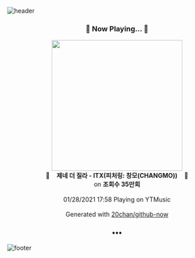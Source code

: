 ![header](https://capsule-render.vercel.app/api?type=wave&height=170&section=header&text=Hi.%20I'm%20SHIFT&fontColor=090707&fontAlignX=45&fontAlignY=65&fontSize=100)

<h3 align="center">🎵 Now Playing... 🎵</h3>
<p align="center">
  <a href="https://music.youtube.com/channel/UCRKrBZq4oFRS6Kv1W8deNSw">
    <img width="300" src="https://i.ytimg.com/vi/DI1BLBjwQHs/sddefault.jpg?sqp=-oaymwEWCJADEOEBIAQqCghqEJQEGHgg6AJIWg&rs">
  </a>
  <br>
  🎵&nbsp&nbsp&nbsp <b>제네 더 질라 - ITX(피처링: 창모(CHANGMO))</b> &nbsp&nbsp&nbsp🎵
  <br>
  on <b>조회수 35만회</b>
  
  <br />
  <br />
  01/28/2021 17:58 Playing on YTMusic
  <br />
  <br />
  Generated with <a href="https://github.com/20chan/github-now">20chan/github-now</a>
</p>

<h3 align="center">•••</h3>

![footer](https://capsule-render.vercel.app/api?type=wave&height=150&section=footer)
